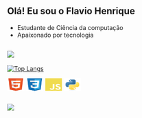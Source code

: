 ## Olá! Eu sou o Flavio Henrique

- Estudante de Ciência da computação
- Apaixonado por tecnologia
  ##
  
<picture>
  <source
    srcset="https://github-readme-stats.vercel.app/api?username=Henry-fh&show_icons=true&theme=dark"
    media="(prefers-color-scheme: dark)"
  />
  <source
    srcset="https://github-readme-stats.vercel.app/api?username=Henry-fh&show_icons=true"
    media="(prefers-color-scheme: light), (prefers-color-scheme: no-preference)"
  />
  <img src="https://github-readme-stats.vercel.app/api?username=Henry-fha&show_icons=true" />
</picture>

[![Top Langs](https://github-readme-stats.vercel.app/api/top-langs/?username=Henry-fh&layout=donut&theme=dark)](https://github.com/Henry-fh/github-readme-stats )

<div>
  <img align="center" alt="Henry-HTML" height="30" width="40" src="https://raw.githubusercontent.com/devicons/devicon/master/icons/html5/html5-original.svg">
  <img align="center" alt="Henry-CSS" height="30" width="40" src="https://raw.githubusercontent.com/devicons/devicon/master/icons/css3/css3-original.svg">
  <img align="center" alt="Henry-Js" height="30" width="40" src="https://raw.githubusercontent.com/devicons/devicon/master/icons/javascript/javascript-plain.svg">
  <img align="center" alt="Henry-Python" height="30" width="40" src="https://raw.githubusercontent.com/devicons/devicon/master/icons/python/python-original.svg">
</div>

##

<div>
  <a href="https://www.linkedin.com/in/flavio-henrique1" target="_blank"><img src="https://img.shields.io/badge/-LinkedIn-%230077B5?style=for-the-badge&logo=linkedin&logoColor=Dark" target="_blank"></a>
</div>

